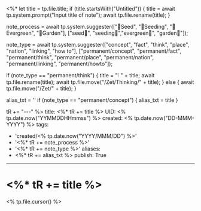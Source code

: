 <%* 
  let title = tp.file.title;
  if (title.startsWith("Untitled")) {
  	title = await tp.system.prompt("Input title of note");
    await tp.file.rename(title);
  }

  note_process = await tp.system.suggester(["🥜Seed", "🌱Seeding", "🌲Evergreen", "🏡Garden"], ["seed🥜", "seeding🌱","evergreen🌲", "garden🏡"]);

  note_type = await tp.system.suggester(["concept", "fact", "think", "place", "nation", "linking", "how to"], ["permanent/concept", "permanent/fact", "permanent/think", "permanent/place", "permanent/nation", "permanent/linking", "permanent/howto"]);

  if (note_type == "permanent/think") {
    title = "❕ " + title;
    await tp.file.rename(title);
	await tp.file.move("/Zet/Thinking/" + title);
  }
  else {
    await tp.file.move("/Zet/" + title);
  }

  alias_txt = ''
  if (note_type == "permanent/concept") {
    alias_txt = title
  }
   
  tR += "---"
%>
title: <%* tR += title %>
UID: <% tp.date.now("YYMMDDHHmmss") %>
created: <% tp.date.now("DD-MMM-YYYY") %>
tags:
  - 'created/<% tp.date.now("YYYY/MMM/DD") %>'
  - '<%* tR += note_process %>'
  - '<%* tR += note_type %>'
aliases:
  - <%* tR += alias_txt %>
publish: True
---
# <%* tR += title %>
<% tp.file.cursor() %>

